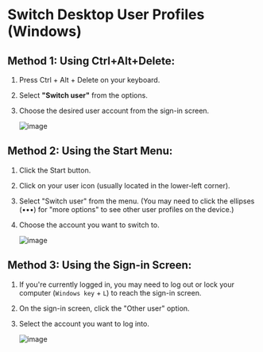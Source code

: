 # Switch Desktop User Profiles (Windows) 

## Method 1: Using Ctrl+Alt+Delete:
1. Press Ctrl + Alt + Delete on your keyboard.
2. Select **"Switch user"** from the options.
3. Choose the desired user account from the sign-in screen.
   
    ![image](https://github.com/user-attachments/assets/a9367575-2255-406b-9d6f-bcf6551f2e13)

## Method 2: Using the Start Menu:
1. Click the Start button.
2. Click on your user icon (usually located in the lower-left corner).
3. Select "Switch user" from the menu. (You may need to click the ellipses (•••) for "more options" to see other user profiles on the device.)
5. Choose the account you want to switch to.
   
   ![image](https://github.com/user-attachments/assets/550da349-9901-443a-89bc-fb37e847a241)

## Method 3: Using the Sign-in Screen:
1. If you're currently logged in, you may need to log out or lock your computer (`Windows key` + `L`) to reach the sign-in screen.
2. On the sign-in screen, click the "Other user" option.
3. Select the account you want to log into.
   
   ![image](https://github.com/user-attachments/assets/0bcc1851-2baf-4579-afe3-cec2da93421f)

